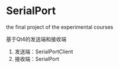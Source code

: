 SerialPort
==========

the final project of  the experimental courses

基于Qt4的发送端和接收端

1. 发送端：SerialPortClient
2. 接收端：SerialPort
